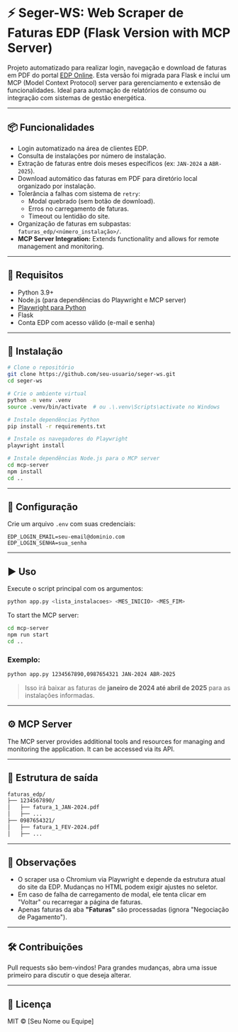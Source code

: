 # ⚡ Seger-WS: Web Scraper de Faturas EDP (Flask Version with MCP Server)

Projeto automatizado para realizar login, navegação e download de faturas em PDF do portal [EDP Online](https://www.edponline.com.br). Esta versão foi migrada para Flask e inclui um MCP (Model Context Protocol) server para gerenciamento e extensão de funcionalidades. Ideal para automação de relatórios de consumo ou integração com sistemas de gestão energética.

---

## 📦 Funcionalidades

- Login automatizado na área de clientes EDP.
- Consulta de instalações por número de instalação.
- Extração de faturas entre dois meses específicos (ex: `JAN-2024` a `ABR-2025`).
- Download automático das faturas em PDF para diretório local organizado por instalação.
- Tolerância a falhas com sistema de `retry`:
  - Modal quebrado (sem botão de download).
  - Erros no carregamento de faturas.
  - Timeout ou lentidão do site.
- Organização de faturas em subpastas: `faturas_edp/<número_instalação>/`.
- **MCP Server Integration:** Extends functionality and allows for remote management and monitoring.

---

## 🚀 Requisitos

- Python 3.9+
- Node.js (para dependências do Playwright e MCP server)
- [Playwright para Python](https://playwright.dev/python/)
- Flask
- Conta EDP com acesso válido (e-mail e senha)

---

## 🔧 Instalação

```bash
# Clone o repositório
git clone https://github.com/seu-usuario/seger-ws.git
cd seger-ws

# Crie o ambiente virtual
python -m venv .venv
source .venv/bin/activate  # ou .\.venv\Scripts\activate no Windows

# Instale dependências Python
pip install -r requirements.txt

# Instale os navegadores do Playwright
playwright install

# Instale dependências Node.js para o MCP server
cd mcp-server
npm install
cd ..
```

---

## 🔐 Configuração

Crie um arquivo `.env` com suas credenciais:

```env
EDP_LOGIN_EMAIL=seu-email@dominio.com
EDP_LOGIN_SENHA=sua_senha
```

---

## ▶️ Uso

Execute o script principal com os argumentos:

```bash
python app.py <lista_instalacoes> <MES_INICIO> <MES_FIM>
```

To start the MCP server:

```bash
cd mcp-server
npm run start
cd ..
```

### Exemplo:

```bash
python app.py 1234567890,0987654321 JAN-2024 ABR-2025
```

> Isso irá baixar as faturas de **janeiro de 2024 até abril de 2025** para as instalações informadas.

---

## ⚙️ MCP Server

The MCP server provides additional tools and resources for managing and monitoring the application. It can be accessed via its API.

---

## 📁 Estrutura de saída

```bash
faturas_edp/
├── 1234567890/
│   ├── fatura_1_JAN-2024.pdf
│   ├── ...
├── 0987654321/
│   ├── fatura_1_FEV-2024.pdf
│   ├── ...
```

---

## 🧠 Observações

- O scraper usa o Chromium via Playwright e depende da estrutura atual do site da EDP. Mudanças no HTML podem exigir ajustes no seletor.
- Em caso de falha de carregamento de modal, ele tenta clicar em "Voltar" ou recarregar a página de faturas.
- Apenas faturas da aba **"Faturas"** são processadas (ignora "Negociação de Pagamento").

---

## 🛠 Contribuições

Pull requests são bem-vindos! Para grandes mudanças, abra uma issue primeiro para discutir o que deseja alterar.

---

## 📄 Licença

MIT © [Seu Nome ou Equipe]
